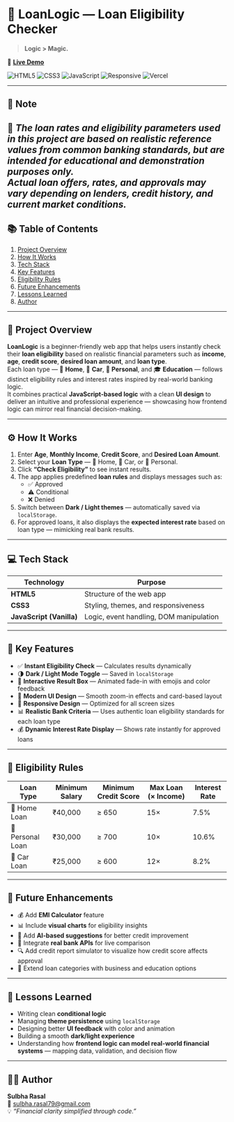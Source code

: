 # 💼 LoanLogic — Loan Eligibility Checker  

> **Logic > Magic.**  

🔗 [**Live Demo**](https://loanlogic.vercel.app)  

![HTML5](https://img.shields.io/badge/HTML5-E34F26?style=for-the-badge&logo=html5&logoColor=white)
![CSS3](https://img.shields.io/badge/CSS3-1572B6?style=for-the-badge&logo=css3&logoColor=white)
![JavaScript](https://img.shields.io/badge/JavaScript-F7DF1E?style=for-the-badge&logo=javascript&logoColor=black)
![Responsive](https://img.shields.io/badge/Responsive-Design-4CAF50?style=for-the-badge)
![Vercel](https://img.shields.io/badge/Deployed%20on-Vercel-000000?style=for-the-badge&logo=vercel&logoColor=white)

---

## 📘 Note  

📌 *The loan rates and eligibility parameters used in this project are based on realistic reference values from common banking standards, but are intended **for educational and demonstration purposes only**.  
Actual loan offers, rates, and approvals may vary depending on lenders, credit history, and current market conditions.*
---

## 📚 Table of Contents  
1. [Project Overview](#project-overview)  
2. [How It Works](#how-it-works)  
3. [Tech Stack](#tech-stack)  
4. [Key Features](#key-features)  
5. [Eligibility Rules](#eligibility-rules)  
6. [Future Enhancements](#future-enhancements)  
7. [Lessons Learned](#lessons-learned)  
8. [Author](#author)  

---

## 🧩 Project Overview  

**LoanLogic** is a beginner-friendly web app that helps users instantly check their **loan eligibility** based on realistic financial parameters such as **income**, **age**, **credit score**, **desired loan amount**, and **loan type**.  
Each loan type — 🏡 **Home**, 🚗 **Car**, 💼 **Personal**, and 🎓 **Education** — follows distinct eligibility rules and interest rates inspired by real-world banking logic.  
It combines practical **JavaScript-based logic** with a clean **UI design** to deliver an intuitive and professional experience — showcasing how frontend logic can mirror real financial decision-making.

---

## ⚙️ How It Works  

1. Enter **Age**, **Monthly Income**, **Credit Score**, and **Desired Loan Amount**.  
2. Select your **Loan Type** — 🏡 Home, 🚗 Car, or 💼 Personal.  
3. Click **“Check Eligibility”** to see instant results.  
4. The app applies predefined **loan rules** and displays messages such as:  
   - ✅ Approved  
   - ⚠️ Conditional  
   - ❌ Denied  
5. Switch between **Dark / Light themes** — automatically saved via `localStorage`.
6. For approved loans, it also displays the **expected interest rate** based on loan type — mimicking real bank results.

---

## 💻 Tech Stack  

| Technology | Purpose |
|-------------|----------|
| **HTML5** | Structure of the web app |
| **CSS3** | Styling, themes, and responsiveness |
| **JavaScript (Vanilla)** | Logic, event handling, DOM manipulation |

---

## 🚀 Key Features  

- ✅ **Instant Eligibility Check** — Calculates results dynamically  
- 🌗 **Dark / Light Mode Toggle** — Saved in `localStorage`  
- 💬 **Interactive Result Box** — Animated fade-in with emojis and color feedback  
- 🎨 **Modern UI Design** — Smooth zoom-in effects and card-based layout  
- 📱 **Responsive Design** — Optimized for all screen sizes  
- 📊 **Realistic Bank Criteria** — Uses authentic loan eligibility standards for each loan type  
- 💰 **Dynamic Interest Rate Display** — Shows rate instantly for approved loans

---

## 📏 Eligibility Rules  

| Loan Type | Minimum Salary | Minimum Credit Score | Max Loan (× Income) | Interest Rate |
|------------|----------------|----------------------|----------------------|----------------|
| 🏡 Home Loan | ₹40,000 | ≥ 650 | 15× | 7.5% |
| 💼 Personal Loan | ₹30,000 | ≥ 700 | 10× | 10.6% |
| 🚗 Car Loan | ₹25,000 | ≥ 600 | 12× | 8.2% |


---

## 🌱 Future Enhancements  

- 💰 Add **EMI Calculator** feature  
- 📊 Include **visual charts** for eligibility insights  
- 🧠 Add **AI-based suggestions** for better credit improvement  
- 🏦 Integrate **real bank APIs** for live comparison  
- 🔍 Add credit report simulator to visualize how credit score affects approval  
- 🏦 Extend loan categories with business and education options
---

## 🧠 Lessons Learned  

- Writing clean **conditional logic**  
- Managing **theme persistence** using `localStorage`  
- Designing better **UI feedback** with color and animation  
- Building a smooth **dark/light experience**  
- Understanding how **frontend logic can model real-world financial systems** — mapping data, validation, and decision flow

---

## 👩‍💻 Author  

**Sulbha Rasal**  
📧 [sulbha.rasal79@gmail.com](mailto:sulbha.rasal79@gmail.com)  
💡 *“Financial clarity simplified through code.”*